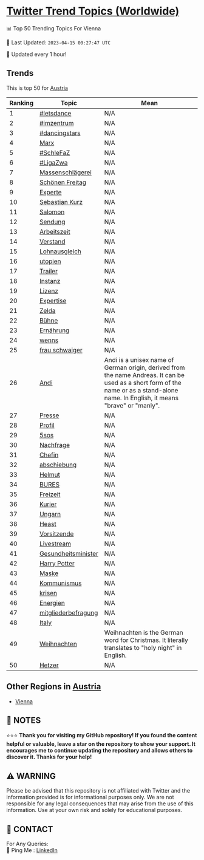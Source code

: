 [Twitter Trend Topics (Worldwide)](https://github.com/ErcinDedeoglu/Twitter-Trend-Topics)
==========


📊 Top 50 Trending Topics For Vienna

📆 Last Updated: `2023-04-15 00:27:47 UTC`

🔧 Updated every 1 hour!


## Trends

This is top 50 for [Austria](</Austria>)

| Ranking | Topic | Mean |
| ------- | ------------ | ------------ |
| 1 | [#letsdance](http://twitter.com/search?q=%23letsdance) | N/A |
| 2 | [#imzentrum](http://twitter.com/search?q=%23imzentrum) | N/A |
| 3 | [#dancingstars](http://twitter.com/search?q=%23dancingstars) | N/A |
| 4 | [Marx](http://twitter.com/search?q=Marx) | N/A |
| 5 | [#SchleFaZ](http://twitter.com/search?q=%23SchleFaZ) | N/A |
| 6 | [#LigaZwa](http://twitter.com/search?q=%23LigaZwa) | N/A |
| 7 | [Massenschlägerei](http://twitter.com/search?q=Massenschl%c3%a4gerei) | N/A |
| 8 | [Schönen Freitag](http://twitter.com/search?q=Sch%c3%b6nen+Freitag) | N/A |
| 9 | [Experte](http://twitter.com/search?q=Experte) | N/A |
| 10 | [Sebastian Kurz](http://twitter.com/search?q=Sebastian+Kurz) | N/A |
| 11 | [Salomon](http://twitter.com/search?q=Salomon) | N/A |
| 12 | [Sendung](http://twitter.com/search?q=Sendung) | N/A |
| 13 | [Arbeitszeit](http://twitter.com/search?q=Arbeitszeit) | N/A |
| 14 | [Verstand](http://twitter.com/search?q=Verstand) | N/A |
| 15 | [Lohnausgleich](http://twitter.com/search?q=Lohnausgleich) | N/A |
| 16 | [utopien](http://twitter.com/search?q=utopien) | N/A |
| 17 | [Trailer](http://twitter.com/search?q=Trailer) | N/A |
| 18 | [Instanz](http://twitter.com/search?q=Instanz) | N/A |
| 19 | [Lizenz](http://twitter.com/search?q=Lizenz) | N/A |
| 20 | [Expertise](http://twitter.com/search?q=Expertise) | N/A |
| 21 | [Zelda](http://twitter.com/search?q=Zelda) | N/A |
| 22 | [Bühne](http://twitter.com/search?q=B%c3%bchne) | N/A |
| 23 | [Ernährung](http://twitter.com/search?q=Ern%c3%a4hrung) | N/A |
| 24 | [wenns](http://twitter.com/search?q=wenns) | N/A |
| 25 | [frau schwaiger](http://twitter.com/search?q=frau+schwaiger) | N/A |
| 26 | [Andi](http://twitter.com/search?q=Andi) | Andi is a unisex name of German origin, derived from the name Andreas. It can be used as a short form of the name or as a stand-alone name. In English, it means "brave" or "manly". |
| 27 | [Presse](http://twitter.com/search?q=Presse) | N/A |
| 28 | [Profil](http://twitter.com/search?q=Profil) | N/A |
| 29 | [5sos](http://twitter.com/search?q=5sos) | N/A |
| 30 | [Nachfrage](http://twitter.com/search?q=Nachfrage) | N/A |
| 31 | [Chefin](http://twitter.com/search?q=Chefin) | N/A |
| 32 | [abschiebung](http://twitter.com/search?q=abschiebung) | N/A |
| 33 | [Helmut](http://twitter.com/search?q=Helmut) | N/A |
| 34 | [BURES](http://twitter.com/search?q=BURES) | N/A |
| 35 | [Freizeit](http://twitter.com/search?q=Freizeit) | N/A |
| 36 | [Kurier](http://twitter.com/search?q=Kurier) | N/A |
| 37 | [Ungarn](http://twitter.com/search?q=Ungarn) | N/A |
| 38 | [Heast](http://twitter.com/search?q=Heast) | N/A |
| 39 | [Vorsitzende](http://twitter.com/search?q=Vorsitzende) | N/A |
| 40 | [Livestream](http://twitter.com/search?q=Livestream) | N/A |
| 41 | [Gesundheitsminister](http://twitter.com/search?q=Gesundheitsminister) | N/A |
| 42 | [Harry Potter](http://twitter.com/search?q=Harry+Potter) | N/A |
| 43 | [Maske](http://twitter.com/search?q=Maske) | N/A |
| 44 | [Kommunismus](http://twitter.com/search?q=Kommunismus) | N/A |
| 45 | [krisen](http://twitter.com/search?q=krisen) | N/A |
| 46 | [Energien](http://twitter.com/search?q=Energien) | N/A |
| 47 | [mitgliederbefragung](http://twitter.com/search?q=mitgliederbefragung) | N/A |
| 48 | [Italy](http://twitter.com/search?q=Italy) | N/A |
| 49 | [Weihnachten](http://twitter.com/search?q=Weihnachten) | Weihnachten is the German word for Christmas. It literally translates to "holy night" in English. |
| 50 | [Hetzer](http://twitter.com/search?q=Hetzer) | N/A |



## Other Regions in [Austria](</Austria>)

* [Vienna](</Austria/Vienna.md>)



## 📝 NOTES

⭐⭐⭐ **Thank you for visiting my GitHub repository! If you found the content helpful or valuable, leave a star on the repository to show your support. It encourages me to continue updating the repository and allows others to discover it. Thanks for your help!**


## ⚠️ WARNING

Please be advised that this repository is not affiliated with Twitter and the information provided is for informational purposes only. We are not responsible for any legal consequences that may arise from the use of this information. Use at your own risk and solely for educational purposes.


## 📨 CONTACT

 For Any Queries:  
            🏓 Ping Me : [LinkedIn](https://www.linkedin.com/in/ercindedeoglu/)
